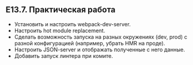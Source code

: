 ## E13.7. Практическая работа

 * Установить и настроить webpack-dev-server.
 * Настроить hot module replacement.
 * Сделать возможность запуска на разных окружениях (dev, prod) c разной конфигурацией (например, убрать HMR на проде).
 * Настроить JSON-server и отображать полученные с него данные.
 * Добавить запуск линтера при комите.